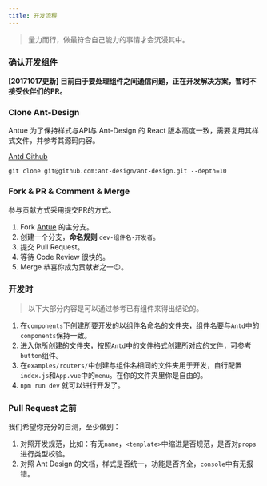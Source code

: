 ```yaml
---
title: 开发流程
---
```


> 量力而行，做最符合自己能力的事情才会沉浸其中。

### 确认开发组件

**[20171017更新] 目前由于要处理组件之间通信问题，正在开发解决方案，暂时不接受伙伴们的PR。**

### Clone Ant-Design

Antue 为了保持样式与API与 Ant-Design 的 React 版本高度一致，需要复用其样式文件，并参考其源码内容。

[Antd Github](https://github.com/ant-design/ant-design)

```
git clone git@github.com:ant-design/ant-design.git --depth=10
```

### Fork & PR & Comment & Merge

参与贡献方式采用提交PR的方式。  

1. Fork [Antue](https://github.com/zzuu666/antue) 的主分支。
2. 创建一个分支，**命名规则** `dev-组件名-开发者`。
3. 提交 Pull Request。
4. 等待 Code Review 很快的。
5. Merge 恭喜你成为贡献者之一😉。

### 开发时

> 以下大部分内容是可以通过参考已有组件来得出结论的。

1. 在`components`下创建所要开发的以组件名命名的文件夹，组件名要与`Antd`中的`components`保持一致。
2. 进入你所创建的文件夹，按照`Antd`中的文件格式创建所对应的文件，可参考`button`组件。
3. 在`examples/routers/`中创建与组件名相同的文件夹用于开发，自行配置`index.js`和`App.vue`中的`menu`。在你的文件夹里你是自由的。
4. `npm run dev` 就可以进行开发了。

### Pull Request 之前

我们希望你充分的自测，至少做到：

1. 对照开发规范，比如：有无`name`，`<template>`中缩进是否规范，是否对`props`进行类型校验。
2. 对照 Ant Design 的文档，样式是否统一，功能是否齐全，`console`中有无报错。